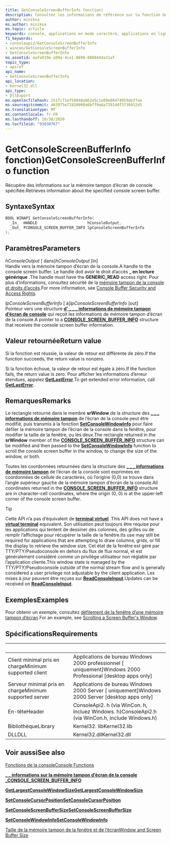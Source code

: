 ```yaml
---
title: GetConsoleScreenBufferInfo fonction)
description: Consultez les informations de référence sur la fonction GetConsoleScreenBufferInfo, qui récupère des informations sur la mémoire tampon d’écran de console spécifiée.
author: miniksa
ms.author: miniksa
ms.topic: article
keywords: console, applications en mode caractère, applications en ligne de commande, applications de terminal, API console
f1_keywords:
- consoleapi2/GetConsoleScreenBufferInfo
- wincon/GetConsoleScreenBufferInfo
- GetConsoleScreenBufferInfo
ms.assetid: eafe819e-a99a-4ce1-8898-8860444a31af
topic_type:
- apiref
api_name:
- GetConsoleScreenBufferInfo
api_location:
- Kernel32.dll
api_type:
- DllExport
ms.openlocfilehash: 251fc71ef58840a962e5c1e09e88474959de27ae
ms.sourcegitcommit: 463975e71920908a6bff9a6a7291ddf3736652d5
ms.translationtype: MT
ms.contentlocale: fr-FR
ms.lasthandoff: 10/30/2020
ms.locfileid: "93038767"
---
```

# <a name="getconsolescreenbufferinfo-function"></a><span data-ttu-id="d104a-104">GetConsoleScreenBufferInfo fonction)</span><span class="sxs-lookup"><span data-stu-id="d104a-104">GetConsoleScreenBufferInfo function</span></span>

<span data-ttu-id="d104a-105">Récupère des informations sur la mémoire tampon d’écran de console spécifiée.</span><span class="sxs-lookup"><span data-stu-id="d104a-105">Retrieves information about the specified console screen buffer.</span></span>

## <a name="syntax"></a><span data-ttu-id="d104a-106">Syntaxe</span><span class="sxs-lookup"><span data-stu-id="d104a-106">Syntax</span></span>

```C
BOOL WINAPI GetConsoleScreenBufferInfo(
  _In_  HANDLE                      hConsoleOutput,
  _Out_ PCONSOLE_SCREEN_BUFFER_INFO lpConsoleScreenBufferInfo
);
```

## <a name="parameters"></a><span data-ttu-id="d104a-107">Paramètres</span><span class="sxs-lookup"><span data-stu-id="d104a-107">Parameters</span></span>

<span data-ttu-id="d104a-108">*hConsoleOutput* \[ dans\]</span><span class="sxs-lookup"><span data-stu-id="d104a-108">*hConsoleOutput* \[in\]</span></span>  
<span data-ttu-id="d104a-109">Handle vers la mémoire tampon d’écran de la console.</span><span class="sxs-lookup"><span data-stu-id="d104a-109">A handle to the console screen buffer.</span></span> <span data-ttu-id="d104a-110">Le handle doit avoir le droit d’accès **\_ en lecture générique** .</span><span class="sxs-lookup"><span data-stu-id="d104a-110">The handle must have the **GENERIC\_READ** access right.</span></span> <span data-ttu-id="d104a-111">Pour plus d’informations, consultez sécurité de la [mémoire tampon de la console et droits d’accès](console-buffer-security-and-access-rights.md).</span><span class="sxs-lookup"><span data-stu-id="d104a-111">For more information, see [Console Buffer Security and Access Rights](console-buffer-security-and-access-rights.md).</span></span>

<span data-ttu-id="d104a-112">*lpConsoleScreenBufferInfo* \[ à\]</span><span class="sxs-lookup"><span data-stu-id="d104a-112">*lpConsoleScreenBufferInfo* \[out\]</span></span>  
<span data-ttu-id="d104a-113">Pointeur vers une structure [**d' \_ \_ \_ informations de mémoire tampon d’écran de console**](console-screen-buffer-info-str.md) qui reçoit les informations de mémoire tampon d’écran de la console.</span><span class="sxs-lookup"><span data-stu-id="d104a-113">A pointer to a [**CONSOLE\_SCREEN\_BUFFER\_INFO**](console-screen-buffer-info-str.md) structure that receives the console screen buffer information.</span></span>

## <a name="return-value"></a><span data-ttu-id="d104a-114">Valeur retournée</span><span class="sxs-lookup"><span data-stu-id="d104a-114">Return value</span></span>

<span data-ttu-id="d104a-115">Si la fonction est réussie, la valeur de retour est différente de zéro.</span><span class="sxs-lookup"><span data-stu-id="d104a-115">If the function succeeds, the return value is nonzero.</span></span>

<span data-ttu-id="d104a-116">Si la fonction échoue, la valeur de retour est égale à zéro.</span><span class="sxs-lookup"><span data-stu-id="d104a-116">If the function fails, the return value is zero.</span></span> <span data-ttu-id="d104a-117">Pour afficher les informations d’erreur étendues, appelez [**GetLastError**](https://msdn.microsoft.com/library/windows/desktop/ms679360).</span><span class="sxs-lookup"><span data-stu-id="d104a-117">To get extended error information, call [**GetLastError**](https://msdn.microsoft.com/library/windows/desktop/ms679360).</span></span>

## <a name="remarks"></a><span data-ttu-id="d104a-118">Remarques</span><span class="sxs-lookup"><span data-stu-id="d104a-118">Remarks</span></span>

<span data-ttu-id="d104a-119">Le rectangle retourné dans le membre **srWindow** de la structure des [**\_ \_ \_ informations de mémoire tampon**](console-screen-buffer-info-str.md) de l’écran de la console peut être modifié, puis transmis à la fonction [**SetConsoleWindowInfo**](setconsolewindowinfo.md) pour faire défiler la mémoire tampon de l’écran de la console dans la fenêtre, pour modifier la taille de la fenêtre, ou les deux.</span><span class="sxs-lookup"><span data-stu-id="d104a-119">The rectangle returned in the **srWindow** member of the [**CONSOLE\_SCREEN\_BUFFER\_INFO**](console-screen-buffer-info-str.md) structure can be modified and then passed to the [**SetConsoleWindowInfo**](setconsolewindowinfo.md) function to scroll the console screen buffer in the window, to change the size of the window, or both.</span></span>

<span data-ttu-id="d104a-120">Toutes les coordonnées retournées dans la structure des [**\_ \_ \_ informations de mémoire tampon**](console-screen-buffer-info-str.md) de l’écran de la console sont exprimées en coordonnées de cellule de caractères, où l’origine (0,0) se trouve dans l’angle supérieur gauche de la mémoire tampon d’écran de la console.</span><span class="sxs-lookup"><span data-stu-id="d104a-120">All coordinates returned in the [**CONSOLE\_SCREEN\_BUFFER\_INFO**](console-screen-buffer-info-str.md) structure are in character-cell coordinates, where the origin (0, 0) is at the upper-left corner of the console screen buffer.</span></span>

> [!TIP]
> <span data-ttu-id="d104a-121">Cette API n’a pas d’équivalent de **[terminal virtuel](console-virtual-terminal-sequences.md)** .</span><span class="sxs-lookup"><span data-stu-id="d104a-121">This API does not have a **[virtual terminal](console-virtual-terminal-sequences.md)** equivalent.</span></span> <span data-ttu-id="d104a-122">Son utilisation peut toujours être requise pour les applications qui tentent de dessiner des colonnes, des grilles ou de remplir l’affichage pour récupérer la taille de la fenêtre.</span><span class="sxs-lookup"><span data-stu-id="d104a-122">Its use may still be required for applications that are attempting to draw columns, grids, or fill the display to retrieve the window size.</span></span> <span data-ttu-id="d104a-123">Cet état de la fenêtre est géré par TTY/PTY/Pseudoconsole en dehors du flux de flux normal, et est généralement considéré comme un privilège utilisateur non réglable par l’application cliente.</span><span class="sxs-lookup"><span data-stu-id="d104a-123">This window state is managed by the TTY/PTY/Pseudoconsole outside of the normal stream flow and is generally considered a user privilege not adjustable by the client application.</span></span> <span data-ttu-id="d104a-124">Les mises à jour peuvent être reçues sur [**ReadConsoleInput**](readconsoleinput.md).</span><span class="sxs-lookup"><span data-stu-id="d104a-124">Updates can be received on [**ReadConsoleInput**](readconsoleinput.md).</span></span>

## <a name="examples"></a><span data-ttu-id="d104a-125">Exemples</span><span class="sxs-lookup"><span data-stu-id="d104a-125">Examples</span></span>

<span data-ttu-id="d104a-126">Pour obtenir un exemple, consultez [défilement de la fenêtre d’une mémoire tampon d’écran](scrolling-a-screen-buffer-s-window.md).</span><span class="sxs-lookup"><span data-stu-id="d104a-126">For an example, see [Scrolling a Screen Buffer's Window](scrolling-a-screen-buffer-s-window.md).</span></span>

## <a name="requirements"></a><span data-ttu-id="d104a-127">Spécifications</span><span class="sxs-lookup"><span data-stu-id="d104a-127">Requirements</span></span>

| &nbsp; | &nbsp; |
|-|-|
| <span data-ttu-id="d104a-128">Client minimal pris en charge</span><span class="sxs-lookup"><span data-stu-id="d104a-128">Minimum supported client</span></span> | <span data-ttu-id="d104a-129">Applications de bureau Windows 2000 professionnel \[ uniquement\]</span><span class="sxs-lookup"><span data-stu-id="d104a-129">Windows 2000 Professional \[desktop apps only\]</span></span> |
| <span data-ttu-id="d104a-130">Serveur minimal pris en charge</span><span class="sxs-lookup"><span data-stu-id="d104a-130">Minimum supported server</span></span> | <span data-ttu-id="d104a-131">Applications de bureau Windows 2000 Server \[ uniquement\]</span><span class="sxs-lookup"><span data-stu-id="d104a-131">Windows 2000 Server \[desktop apps only\]</span></span> |
| <span data-ttu-id="d104a-132">En-tête</span><span class="sxs-lookup"><span data-stu-id="d104a-132">Header</span></span> | <span data-ttu-id="d104a-133">ConsoleApi2. h (via WinCon. h, incluez Windows. h)</span><span class="sxs-lookup"><span data-stu-id="d104a-133">ConsoleApi2.h (via WinCon.h, include Windows.h)</span></span> |
| <span data-ttu-id="d104a-134">Bibliothèque</span><span class="sxs-lookup"><span data-stu-id="d104a-134">Library</span></span> | <span data-ttu-id="d104a-135">Kernel32. lib</span><span class="sxs-lookup"><span data-stu-id="d104a-135">Kernel32.lib</span></span> |
| <span data-ttu-id="d104a-136">DLL</span><span class="sxs-lookup"><span data-stu-id="d104a-136">DLL</span></span> | <span data-ttu-id="d104a-137">Kernel32.dll</span><span class="sxs-lookup"><span data-stu-id="d104a-137">Kernel32.dll</span></span> |

## <a name="see-also"></a><span data-ttu-id="d104a-138">Voir aussi</span><span class="sxs-lookup"><span data-stu-id="d104a-138">See also</span></span>

[<span data-ttu-id="d104a-139">Fonctions de la console</span><span class="sxs-lookup"><span data-stu-id="d104a-139">Console Functions</span></span>](console-functions.md)

[<span data-ttu-id="d104a-140">**\_ \_ informations sur la mémoire tampon d’écran de la console \_**</span><span class="sxs-lookup"><span data-stu-id="d104a-140">**CONSOLE\_SCREEN\_BUFFER\_INFO**</span></span>](console-screen-buffer-info-str.md)

[<span data-ttu-id="d104a-141">**GetLargestConsoleWindowSize**</span><span class="sxs-lookup"><span data-stu-id="d104a-141">**GetLargestConsoleWindowSize**</span></span>](getlargestconsolewindowsize.md)

[<span data-ttu-id="d104a-142">**SetConsoleCursorPosition**</span><span class="sxs-lookup"><span data-stu-id="d104a-142">**SetConsoleCursorPosition**</span></span>](setconsolecursorposition.md)

[<span data-ttu-id="d104a-143">**SetConsoleScreenBufferSize**</span><span class="sxs-lookup"><span data-stu-id="d104a-143">**SetConsoleScreenBufferSize**</span></span>](setconsolescreenbuffersize.md)

[<span data-ttu-id="d104a-144">**SetConsoleWindowInfo**</span><span class="sxs-lookup"><span data-stu-id="d104a-144">**SetConsoleWindowInfo**</span></span>](setconsolewindowinfo.md)

[<span data-ttu-id="d104a-145">Taille de la mémoire tampon de la fenêtre et de l’écran</span><span class="sxs-lookup"><span data-stu-id="d104a-145">Window and Screen Buffer Size</span></span>](window-and-screen-buffer-size.md)
